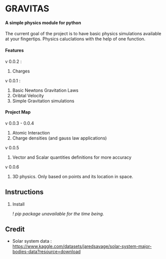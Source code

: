 # GRAVITAS
#### A simple physics module for python

The current goal of the project is to have basic physics simulations available at your fingertips. Physics caluclations with the help of one function.

#### Features
v 0.0.2 :
   1. Charges

v 0.0.1 :
   1. Basic Newtons Gravitation Laws
   2. Oribtal Velocity
   3. Simple Gravitation simulations

#### Project Map
v 0.0.3 - 0.0.4
   1. Atomic Interaction
   2. Charge densities (and gauss law applications)

v 0.0.5
   1. Vector and Scalar quantities definitions for more accuracy

v 0.0.6
   1. 3D physics. Only based on points and its location in space.

## Instructions

1. Install 

	*! pip package unavailable for the time being.*

## Credit
* Solar system data : https://www.kaggle.com/datasets/jaredsavage/solar-system-major-bodies-data?resource=download

